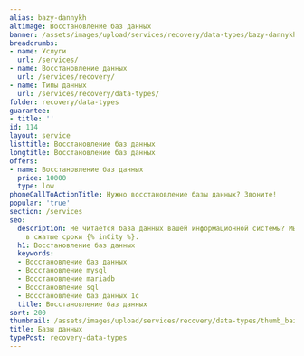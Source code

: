 ```yaml
---
alias: bazy-dannykh
altimage: Восстановление баз данных
banner: /assets/images/upload/services/recovery/data-types/bazy-dannykh.jpg
breadcrumbs:
- name: Услуги
  url: /services/
- name: Восстановление данных
  url: /services/recovery/
- name: Типы данных
  url: /services/recovery/data-types/
folder: recovery/data-types
guarantee:
- title: ''
id: 114
layout: service
listtitle: Восстановление баз данных
longtitle: Восстановление баз данных
offers:
- name: Восстановление баз данных
  price: 10000
  type: low
phoneCallToActionTitle: Нужно восстановление базы данных? Звоните!
popular: 'true'
section: /services
seo:
  description: Не читается база данных вашей информационной системы? Мы можем ее восстановлить
    в сжатые сроки {% inCity %}.
  h1: Восстановление баз данных
  keywords:
  - Восстановление баз данных
  - Восстановление mysql
  - Восстановление mariadb
  - Восстановление sql
  - Восстановление баз данных 1c
  title: Восстановление баз данных
sort: 200
thumbnail: /assets/images/upload/services/recovery/data-types/thumb_bazy-dannykh.jpg
title: Базы данных
typePost: recovery-data-types
---
```

